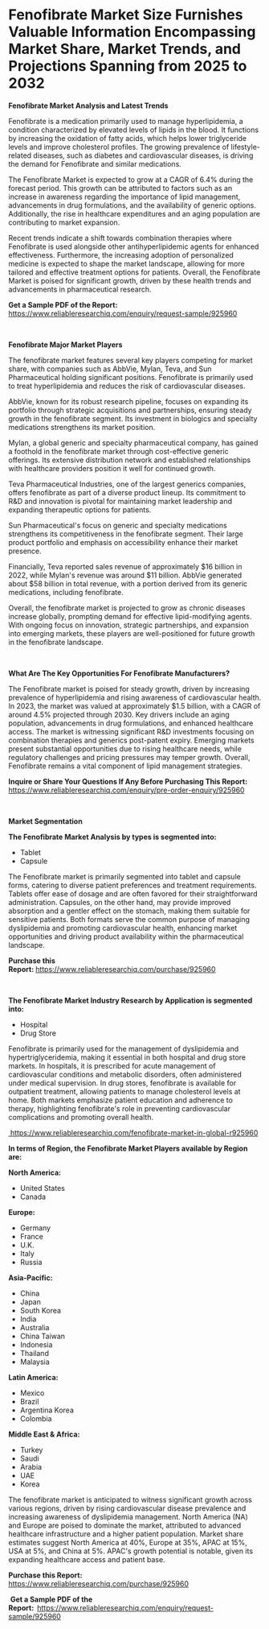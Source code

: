 <p><h1>Fenofibrate Market Size Furnishes Valuable Information Encompassing Market Share, Market Trends, and Projections Spanning from 2025 to 2032</h1></p><p><strong>Fenofibrate Market Analysis and Latest Trends</strong></p>
<p><p>Fenofibrate is a medication primarily used to manage hyperlipidemia, a condition characterized by elevated levels of lipids in the blood. It functions by increasing the oxidation of fatty acids, which helps lower triglyceride levels and improve cholesterol profiles. The growing prevalence of lifestyle-related diseases, such as diabetes and cardiovascular diseases, is driving the demand for Fenofibrate and similar medications.</p><p>The Fenofibrate Market is expected to grow at a CAGR of 6.4% during the forecast period. This growth can be attributed to factors such as an increase in awareness regarding the importance of lipid management, advancements in drug formulations, and the availability of generic options. Additionally, the rise in healthcare expenditures and an aging population are contributing to market expansion.</p><p>Recent trends indicate a shift towards combination therapies where Fenofibrate is used alongside other antihyperlipidemic agents for enhanced effectiveness. Furthermore, the increasing adoption of personalized medicine is expected to shape the market landscape, allowing for more tailored and effective treatment options for patients. Overall, the Fenofibrate Market is poised for significant growth, driven by these health trends and advancements in pharmaceutical research.</p></p>
<p><strong>Get a Sample PDF of the Report:&nbsp;</strong> <a href="https://www.reliableresearchiq.com/enquiry/request-sample/925960?utm_campaign=3704&utm_medium=2&utm_source=Github&utm_content=ia&utm_term=19042025&utm_id=fenofibrate">https://www.reliableresearchiq.com/enquiry/request-sample/925960</a></p>
<p>&nbsp;</p>
<p><strong>Fenofibrate Major Market Players</strong></p>
<p><p>The fenofibrate market features several key players competing for market share, with companies such as AbbVie, Mylan, Teva, and Sun Pharmaceutical holding significant positions. Fenofibrate is primarily used to treat hyperlipidemia and reduces the risk of cardiovascular diseases.</p><p>AbbVie, known for its robust research pipeline, focuses on expanding its portfolio through strategic acquisitions and partnerships, ensuring steady growth in the fenofibrate segment. Its investment in biologics and specialty medications strengthens its market position.</p><p>Mylan, a global generic and specialty pharmaceutical company, has gained a foothold in the fenofibrate market through cost-effective generic offerings. Its extensive distribution network and established relationships with healthcare providers position it well for continued growth.</p><p>Teva Pharmaceutical Industries, one of the largest generics companies, offers fenofibrate as part of a diverse product lineup. Its commitment to R&D and innovation is pivotal for maintaining market leadership and expanding therapeutic options for patients.</p><p>Sun Pharmaceutical's focus on generic and specialty medications strengthens its competitiveness in the fenofibrate segment. Their large product portfolio and emphasis on accessibility enhance their market presence.</p><p>Financially, Teva reported sales revenue of approximately $16 billion in 2022, while Mylan's revenue was around $11 billion. AbbVie generated about $58 billion in total revenue, with a portion derived from its generic medications, including fenofibrate.</p><p>Overall, the fenofibrate market is projected to grow as chronic diseases increase globally, prompting demand for effective lipid-modifying agents. With ongoing focus on innovation, strategic partnerships, and expansion into emerging markets, these players are well-positioned for future growth in the fenofibrate landscape.</p></p>
<p>&nbsp;</p>
<p><strong>What Are The Key Opportunities For Fenofibrate Manufacturers?</strong></p>
<p><p>The Fenofibrate market is poised for steady growth, driven by increasing prevalence of hyperlipidemia and rising awareness of cardiovascular health. In 2023, the market was valued at approximately $1.5 billion, with a CAGR of around 4.5% projected through 2030. Key drivers include an aging population, advancements in drug formulations, and enhanced healthcare access. The market is witnessing significant R&D investments focusing on combination therapies and generics post-patent expiry. Emerging markets present substantial opportunities due to rising healthcare needs, while regulatory challenges and pricing pressures may temper growth. Overall, Fenofibrate remains a vital component of lipid management strategies.</p></p>
<p><strong>Inquire or Share Your Questions If Any Before Purchasing This Report:</strong> <a href="https://www.reliableresearchiq.com/enquiry/pre-order-enquiry/925960?utm_campaign=3704&utm_medium=2&utm_source=Github&utm_content=ia&utm_term=19042025&utm_id=fenofibrate">https://www.reliableresearchiq.com/enquiry/pre-order-enquiry/925960</a></p>
<p>&nbsp;</p>
<p><strong>Market Segmentation</strong></p>
<p><strong>The Fenofibrate Market Analysis by types is segmented into:</strong></p>
<p><ul><li>Tablet</li><li>Capsule</li></ul></p>
<p><p>The Fenofibrate market is primarily segmented into tablet and capsule forms, catering to diverse patient preferences and treatment requirements. Tablets offer ease of dosage and are often favored for their straightforward administration. Capsules, on the other hand, may provide improved absorption and a gentler effect on the stomach, making them suitable for sensitive patients. Both formats serve the common purpose of managing dyslipidemia and promoting cardiovascular health, enhancing market opportunities and driving product availability within the pharmaceutical landscape.</p></p>
<p><strong>Purchase this Report:&nbsp;</strong><a href="https://www.reliableresearchiq.com/purchase/925960?utm_campaign=3704&utm_medium=2&utm_source=Github&utm_content=ia&utm_term=19042025&utm_id=fenofibrate">https://www.reliableresearchiq.com/purchase/925960</a></p>
<p>&nbsp;</p>
<p><strong>The Fenofibrate Market Industry Research by Application is segmented into:</strong></p>
<p><ul><li>Hospital</li><li>Drug Store</li></ul></p>
<p><p>Fenofibrate is primarily used for the management of dyslipidemia and hypertriglyceridemia, making it essential in both hospital and drug store markets. In hospitals, it is prescribed for acute management of cardiovascular conditions and metabolic disorders, often administered under medical supervision. In drug stores, fenofibrate is available for outpatient treatment, allowing patients to manage cholesterol levels at home. Both markets emphasize patient education and adherence to therapy, highlighting fenofibrate's role in preventing cardiovascular complications and promoting overall health.</p></p>
<p><a href="https://www.reliableresearchiq.com/fenofibrate-market-in-global-r925960?utm_campaign=3704&utm_medium=2&utm_source=Github&utm_content=ia&utm_term=19042025&utm_id=fenofibrate">&nbsp;https://www.reliableresearchiq.com/fenofibrate-market-in-global-r925960</a></p>
<p><strong>In terms of Region, the Fenofibrate Market Players available by Region are:</strong></p>
<p>
    <p> <strong> North America: </strong>
        <ul>
            <li>United States</li>
            <li>Canada</li>
        </ul>
        </p> 
    <p> <strong> Europe: </strong>
        <ul>
            <li>Germany</li>
            <li>France</li>
            <li>U.K.</li>
            <li>Italy</li>
            <li>Russia</li>
        </ul>
        </p> 
    <p> <strong> Asia-Pacific: </strong>
        <ul>
            <li>China</li>
            <li>Japan</li>
            <li>South Korea</li>
            <li>India</li>
            <li>Australia</li>
            <li>China Taiwan</li>
            <li>Indonesia</li>
            <li>Thailand</li>
            <li>Malaysia</li>
        </ul>
        </p> 
    <p> <strong> Latin America: </strong>
        <ul>
            <li>Mexico</li>
            <li>Brazil</li>
            <li>Argentina Korea</li>
            <li>Colombia</li>
        </ul>
        </p> 
    <p> <strong> Middle East & Africa: </strong>
        <ul>
            <li>Turkey</li>
            <li>Saudi</li>
            <li>Arabia</li>
            <li>UAE</li>
            <li>Korea</li>
        </ul>
    </p>
    </p>
<p><p>The fenofibrate market is anticipated to witness significant growth across various regions, driven by rising cardiovascular disease prevalence and increasing awareness of dyslipidemia management. North America (NA) and Europe are poised to dominate the market, attributed to advanced healthcare infrastructure and a higher patient population. Market share estimates suggest North America at 40%, Europe at 35%, APAC at 15%, USA at 5%, and China at 5%. APAC's growth potential is notable, given its expanding healthcare access and patient base.</p></p>
<p><strong>Purchase this Report: </strong><a href="https://www.reliableresearchiq.com/purchase/925960?utm_campaign=3704&utm_medium=2&utm_source=Github&utm_content=ia&utm_term=19042025&utm_id=fenofibrate">https://www.reliableresearchiq.com/purchase/925960</a></p>
<p>&nbsp;<strong>Get a Sample PDF of the Report:&nbsp;&nbsp;</strong><a href="https://www.reliableresearchiq.com/enquiry/request-sample/925960?utm_campaign=3704&utm_medium=2&utm_source=Github&utm_content=ia&utm_term=19042025&utm_id=fenofibrate">https://www.reliableresearchiq.com/enquiry/request-sample/925960</a></p>
<p><strong></strong></p>
<p><p></p><p></p><p></p></p>